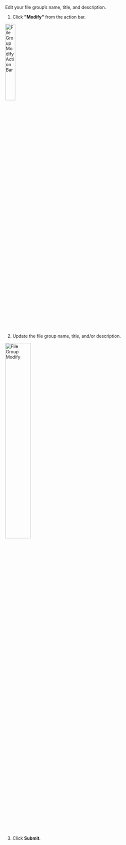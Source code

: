 Edit your file group’s name, title, and description.

1. Click **"Modify"** from the action bar.

<p><img src="/static/images/file-group/file-group-modify-menu.jpg" alt="File Group Modify Action Bar" style="width: 25%;"></p>

2. Update the file group name, title, and/or description.

<p><img src="/static/images/file-group/file-group-modify.jpg" alt="File Group Modify" style="width: 40%;"></p>

3. Click <span class="text-blue">**Submit**</span>.
